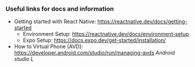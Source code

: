 ### Useful links for docs and information
- Getting started with React Native: https://reactnative.dev/docs/getting-started
    - Environment Setup: https://reactnative.dev/docs/environment-setup
    - Expo Setup: https://docs.expo.dev/get-started/installation/
- How to Virtual Phone (AVD): https://developer.android.com/studio/run/managing-avds *Android studio L*